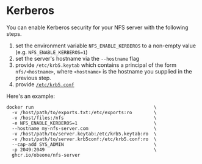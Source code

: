 # Kerberos

You can enable Kerberos security for your NFS server with the following steps.

1. set the environment variable `NFS_ENABLE_KERBEROS` to a non-empty value (e.g. `NFS_ENABLE_KERBEROS=1`)
1. set the server's hostname via the `--hostname` flag
1. provide `/etc/krb5.keytab` which contains a principal of the form `nfs/<hostname>`, where `<hostname>` is the hostname you supplied in the previous step.
1. provide [`/etc/krb5.conf`](https://web.mit.edu/kerberos/krb5-1.12/doc/admin/conf_files/krb5_conf.html)

Here's an example:

    docker run                                            \
      -v /host/path/to/exports.txt:/etc/exports:ro        \
      -v /host/files:/nfs                                 \
      -e NFS_ENABLE_KERBEROS=1                            \
      --hostname my-nfs-server.com                        \
      -v /host/path/to/server.keytab:/etc/krb5.keytab:ro  \
      -v /host/path/to/server.krb5conf:/etc/krb5.conf:ro  \
      --cap-add SYS_ADMIN                                 \
      -p 2049:2049                                        \
      ghcr.io/obeone/nfs-server
